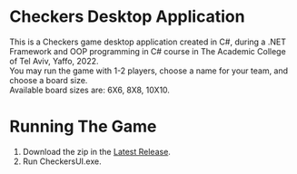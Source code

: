 # Checkers Desktop Application
This is a Checkers game desktop application created in C#, during a .NET Framework and OOP programming in C# course in The Academic College of Tel Aviv, Yaffo, 2022.  
You may run the game with 1-2 players, choose a name for your team, and choose a board size.  
Available board sizes are: 6X6, 8X8, 10X10.
  
# Running The Game
1. Download the zip in the [Latest Release](https://github.com/orelgs/Checkers-Desktop-Application/releases/latest).
2. Run CheckersUI.exe.
